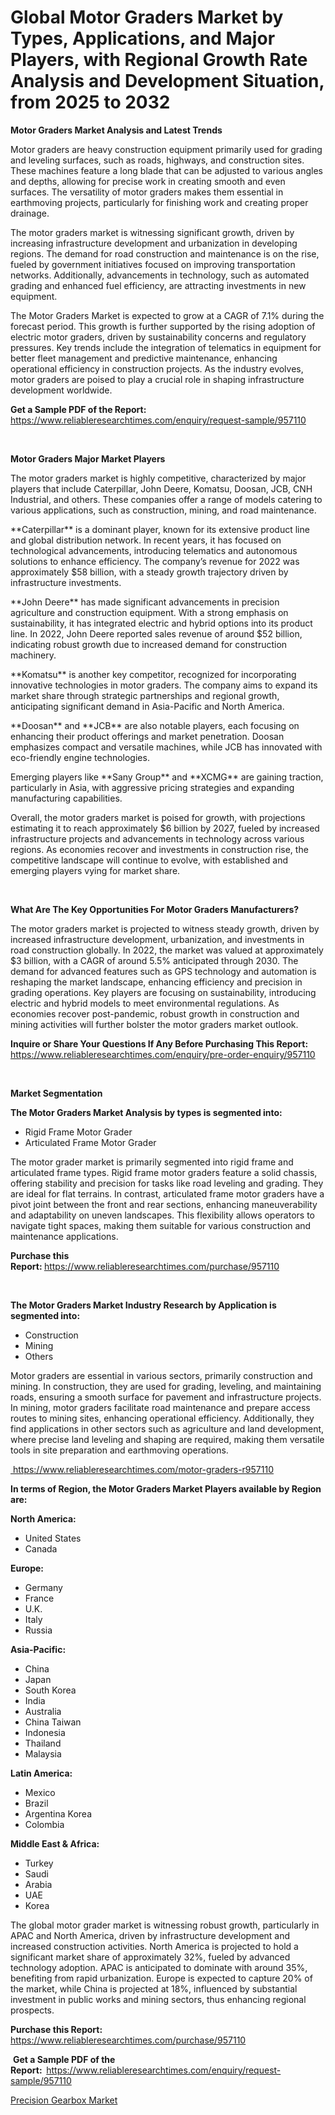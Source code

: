 <p><h1>Global Motor Graders Market by Types, Applications, and Major Players, with Regional Growth Rate Analysis and Development Situation, from 2025 to 2032</h1></p><p><strong>Motor Graders Market Analysis and Latest Trends</strong></p>
<p><p>Motor graders are heavy construction equipment primarily used for grading and leveling surfaces, such as roads, highways, and construction sites. These machines feature a long blade that can be adjusted to various angles and depths, allowing for precise work in creating smooth and even surfaces. The versatility of motor graders makes them essential in earthmoving projects, particularly for finishing work and creating proper drainage.</p><p>The motor graders market is witnessing significant growth, driven by increasing infrastructure development and urbanization in developing regions. The demand for road construction and maintenance is on the rise, fueled by government initiatives focused on improving transportation networks. Additionally, advancements in technology, such as automated grading and enhanced fuel efficiency, are attracting investments in new equipment.</p><p>The Motor Graders Market is expected to grow at a CAGR of 7.1% during the forecast period. This growth is further supported by the rising adoption of electric motor graders, driven by sustainability concerns and regulatory pressures. Key trends include the integration of telematics in equipment for better fleet management and predictive maintenance, enhancing operational efficiency in construction projects. As the industry evolves, motor graders are poised to play a crucial role in shaping infrastructure development worldwide.</p></p>
<p><strong>Get a Sample PDF of the Report:&nbsp;</strong> <a href="https://www.reliableresearchtimes.com/enquiry/request-sample/957110?utm_campaign=2096&utm_medium=2&utm_source=Github&utm_content=ia&utm_term=16022025&utm_id=motor-graders">https://www.reliableresearchtimes.com/enquiry/request-sample/957110</a></p>
<p>&nbsp;</p>
<p><strong>Motor Graders Major Market Players</strong></p>
<p><p>The motor graders market is highly competitive, characterized by major players that include Caterpillar, John Deere, Komatsu, Doosan, JCB, CNH Industrial, and others. These companies offer a range of models catering to various applications, such as construction, mining, and road maintenance.</p><p>**Caterpillar** is a dominant player, known for its extensive product line and global distribution network. In recent years, it has focused on technological advancements, introducing telematics and autonomous solutions to enhance efficiency. The company’s revenue for 2022 was approximately $58 billion, with a steady growth trajectory driven by infrastructure investments.</p><p>**John Deere** has made significant advancements in precision agriculture and construction equipment. With a strong emphasis on sustainability, it has integrated electric and hybrid options into its product line. In 2022, John Deere reported sales revenue of around $52 billion, indicating robust growth due to increased demand for construction machinery.</p><p>**Komatsu** is another key competitor, recognized for incorporating innovative technologies in motor graders. The company aims to expand its market share through strategic partnerships and regional growth, anticipating significant demand in Asia-Pacific and North America. </p><p>**Doosan** and **JCB** are also notable players, each focusing on enhancing their product offerings and market penetration. Doosan emphasizes compact and versatile machines, while JCB has innovated with eco-friendly engine technologies. </p><p>Emerging players like **Sany Group** and **XCMG** are gaining traction, particularly in Asia, with aggressive pricing strategies and expanding manufacturing capabilities.</p><p>Overall, the motor graders market is poised for growth, with projections estimating it to reach approximately $6 billion by 2027, fueled by increased infrastructure projects and advancements in technology across various regions. As economies recover and investments in construction rise, the competitive landscape will continue to evolve, with established and emerging players vying for market share.</p></p>
<p>&nbsp;</p>
<p><strong>What Are The Key Opportunities For Motor Graders Manufacturers?</strong></p>
<p><p>The motor graders market is projected to witness steady growth, driven by increased infrastructure development, urbanization, and investments in road construction globally. In 2022, the market was valued at approximately $3 billion, with a CAGR of around 5.5% anticipated through 2030. The demand for advanced features such as GPS technology and automation is reshaping the market landscape, enhancing efficiency and precision in grading operations. Key players are focusing on sustainability, introducing electric and hybrid models to meet environmental regulations. As economies recover post-pandemic, robust growth in construction and mining activities will further bolster the motor graders market outlook.</p></p>
<p><strong>Inquire or Share Your Questions If Any Before Purchasing This Report:</strong> <a href="https://www.reliableresearchtimes.com/enquiry/pre-order-enquiry/957110?utm_campaign=2096&utm_medium=2&utm_source=Github&utm_content=ia&utm_term=16022025&utm_id=motor-graders">https://www.reliableresearchtimes.com/enquiry/pre-order-enquiry/957110</a></p>
<p>&nbsp;</p>
<p><strong>Market Segmentation</strong></p>
<p><strong>The Motor Graders Market Analysis by types is segmented into:</strong></p>
<p><ul><li>Rigid Frame Motor Grader</li><li>Articulated Frame Motor Grader</li></ul></p>
<p><p>The motor grader market is primarily segmented into rigid frame and articulated frame types. Rigid frame motor graders feature a solid chassis, offering stability and precision for tasks like road leveling and grading. They are ideal for flat terrains. In contrast, articulated frame motor graders have a pivot joint between the front and rear sections, enhancing maneuverability and adaptability on uneven landscapes. This flexibility allows operators to navigate tight spaces, making them suitable for various construction and maintenance applications.</p></p>
<p><strong>Purchase this Report:&nbsp;</strong><a href="https://www.reliableresearchtimes.com/purchase/957110?utm_campaign=2096&utm_medium=2&utm_source=Github&utm_content=ia&utm_term=16022025&utm_id=motor-graders">https://www.reliableresearchtimes.com/purchase/957110</a></p>
<p>&nbsp;</p>
<p><strong>The Motor Graders Market Industry Research by Application is segmented into:</strong></p>
<p><ul><li>Construction</li><li>Mining</li><li>Others</li></ul></p>
<p><p>Motor graders are essential in various sectors, primarily construction and mining. In construction, they are used for grading, leveling, and maintaining roads, ensuring a smooth surface for pavement and infrastructure projects. In mining, motor graders facilitate road maintenance and prepare access routes to mining sites, enhancing operational efficiency. Additionally, they find applications in other sectors such as agriculture and land development, where precise land leveling and shaping are required, making them versatile tools in site preparation and earthmoving operations.</p></p>
<p><a href="https://www.reliableresearchtimes.com/motor-graders-r957110?utm_campaign=2096&utm_medium=2&utm_source=Github&utm_content=ia&utm_term=16022025&utm_id=motor-graders">&nbsp;https://www.reliableresearchtimes.com/motor-graders-r957110</a></p>
<p><strong>In terms of Region, the Motor Graders Market Players available by Region are:</strong></p>
<p>
    <p> <strong> North America: </strong>
        <ul>
            <li>United States</li>
            <li>Canada</li>
        </ul>
        </p> 
    <p> <strong> Europe: </strong>
        <ul>
            <li>Germany</li>
            <li>France</li>
            <li>U.K.</li>
            <li>Italy</li>
            <li>Russia</li>
        </ul>
        </p> 
    <p> <strong> Asia-Pacific: </strong>
        <ul>
            <li>China</li>
            <li>Japan</li>
            <li>South Korea</li>
            <li>India</li>
            <li>Australia</li>
            <li>China Taiwan</li>
            <li>Indonesia</li>
            <li>Thailand</li>
            <li>Malaysia</li>
        </ul>
        </p> 
    <p> <strong> Latin America: </strong>
        <ul>
            <li>Mexico</li>
            <li>Brazil</li>
            <li>Argentina Korea</li>
            <li>Colombia</li>
        </ul>
        </p> 
    <p> <strong> Middle East & Africa: </strong>
        <ul>
            <li>Turkey</li>
            <li>Saudi</li>
            <li>Arabia</li>
            <li>UAE</li>
            <li>Korea</li>
        </ul>
    </p>
    </p>
<p><p>The global motor grader market is witnessing robust growth, particularly in APAC and North America, driven by infrastructure development and increased construction activities. North America is projected to hold a significant market share of approximately 32%, fueled by advanced technology adoption. APAC is anticipated to dominate with around 35%, benefiting from rapid urbanization. Europe is expected to capture 20% of the market, while China is projected at 18%, influenced by substantial investment in public works and mining sectors, thus enhancing regional prospects.</p></p>
<p><strong>Purchase this Report: </strong><a href="https://www.reliableresearchtimes.com/purchase/957110?utm_campaign=2096&utm_medium=2&utm_source=Github&utm_content=ia&utm_term=16022025&utm_id=motor-graders">https://www.reliableresearchtimes.com/purchase/957110</a></p>
<p>&nbsp;<strong>Get a Sample PDF of the Report:&nbsp;&nbsp;</strong><a href="https://www.reliableresearchtimes.com/enquiry/request-sample/957110?utm_campaign=2096&utm_medium=2&utm_source=Github&utm_content=ia&utm_term=16022025&utm_id=motor-graders">https://www.reliableresearchtimes.com/enquiry/request-sample/957110</a></p>
<p><strong></strong></p>
<p><p><a href="https://github.com/NarcisoFerry/Market-Research-Report-List-1/blob/main/precision-gearbox-market.md?utm_campaign=2096&utm_medium=2&utm_source=Github&utm_content=ia&utm_term=16022025&utm_id=motor-graders">Precision Gearbox Market</a></p></p>